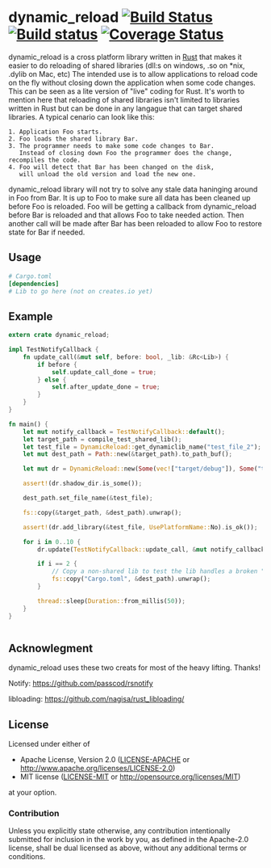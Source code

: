 # dynamic_reload [![Build Status](https://travis-ci.org/emoon/dynamic_reload.svg?branch=master)](https://travis-ci.org/emoon/dynamic_reload) [![Build status](https://ci.appveyor.com/api/projects/status/cblu63ub2sqntr9w?svg=true)](https://ci.appveyor.com/project/emoon/dynamic-reload) [![Coverage Status](https://coveralls.io/repos/github/emoon/dynamic_reload/badge.svg?branch=master)](https://coveralls.io/github/emoon/dynamic_reload?branch=master)

dynamic_reload is a cross platform library written in [Rust](https://www.rust-lang.org) that makes it easier to do reloading of shared libraries (dll:s on windows, .so on *nix, .dylib on Mac, etc) The intended use is to allow applications to reload code on the fly without closing down the application when some code changes. This can be seen as a lite version of "live" coding for Rust. It's worth to mention here that reloading of shared libraries isn't limited to libraries written in Rust but can be done in any langague that can target shared libraries. A typical cenario can look like this:

```
1. Application Foo starts.
2. Foo loads the shared library Bar.
3. The programmer needs to make some code changes to Bar. 
   Instead of closing down Foo the programmer does the change, recompiles the code.
4. Foo will detect that Bar has been changed on the disk, 
   will unload the old version and load the new one.
```

dynamic_reload library will not try to solve any stale data haninging around in Foo from Bar. It is up to Foo to make sure all data has been cleaned up before Foo is reloaded. Foo will be getting a callback from dynamic_reload before Bar is reloaded and that allows Foo to take needed action. Then another call will be made after Bar has been reloaded to allow Foo to restore state for Bar if needed.


Usage
-----

```toml
# Cargo.toml
[dependencies]
# Lib to go here (not on creates.io yet)
```

Example
-------

```rust
extern crate dynamic_reload;

impl TestNotifyCallback {
	fn update_call(&mut self, before: bool, _lib: &Rc<Lib>) {
		if before {
			self.update_call_done = true;
		} else {
			self.after_update_done = true;
		}
	}
}

fn main() {
	let mut notify_callback = TestNotifyCallback::default();  
	let target_path = compile_test_shared_lib();
	let test_file = DynamicReload::get_dynamiclib_name("test_file_2");
	let mut dest_path = Path::new(&target_path).to_path_buf();

	let mut dr = DynamicReload::new(Some(vec!["target/debug"]), Some("target/debug"), Search::Default);

	assert!(dr.shadow_dir.is_some());

	dest_path.set_file_name(&test_file);

	fs::copy(&target_path, &dest_path).unwrap();

	assert!(dr.add_library(&test_file, UsePlatformName::No).is_ok());

	for i in 0..10 {
		dr.update(TestNotifyCallback::update_call, &mut notify_callback); 

		if i == 2 {
			// Copy a non-shared lib to test the lib handles a broken "lib"
			fs::copy("Cargo.toml", &dest_path).unwrap();
		}

		thread::sleep(Duration::from_millis(50));
	}
}



```

## Acknowlegment

dynamic_reload uses these two creats for most of the heavy lifting. Thanks!

Notify: https://github.com/passcod/rsnotify

libloading: https://github.com/nagisa/rust_libloading/

## License

Licensed under either of

 * Apache License, Version 2.0 ([LICENSE-APACHE](LICENSE-APACHE) or http://www.apache.org/licenses/LICENSE-2.0)
 * MIT license ([LICENSE-MIT](LICENSE-MIT) or http://opensource.org/licenses/MIT)

at your option.

### Contribution

Unless you explicitly state otherwise, any contribution intentionally submitted for inclusion in the work by you, as defined in the Apache-2.0 license, shall be dual licensed as above, without any additional terms or conditions.

